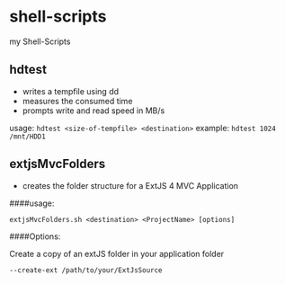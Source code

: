 shell-scripts
=============

my Shell-Scripts

## hdtest
* writes a tempfile using dd
* measures the consumed time
* prompts write and read speed in MB/s

usage:
`hdtest <size-of-tempfile> <destination>`
example:
`hdtest 1024 /mnt/HDD1`


## extjsMvcFolders
* creates the folder structure for a ExtJS 4 MVC Application

####usage:

`extjsMvcFolders.sh <destination> <ProjectName> [options]`

####Options:

Create a copy of an extJS folder in your application folder

`--create-ext /path/to/your/ExtJsSource`

